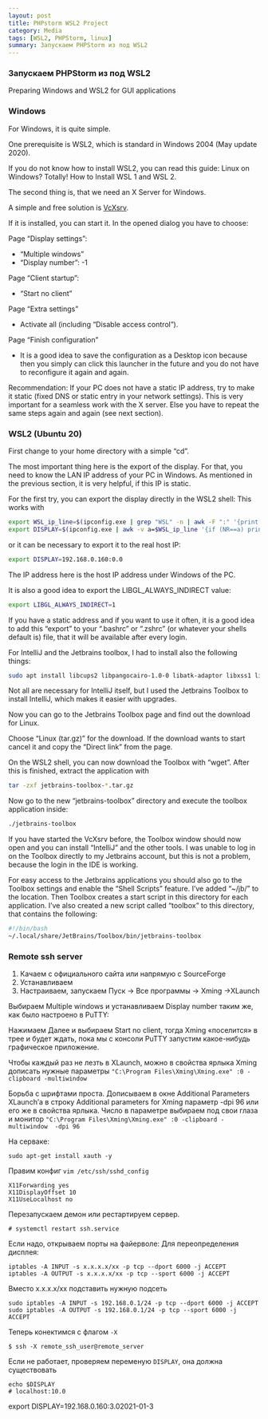```yaml
---
layout: post
title: PHPstorm WSL2 Project
category: Media
tags: [WSL2, PHPStorm, linux]
summary: Запускаем PHPStorm из под WSL2
---
```


### Запускаем PHPStorm из под WSL2

Preparing Windows and WSL2 for GUI applications

### Windows

For Windows, it is quite simple.


One prerequisite is WSL2, which is standard in Windows 2004 (May update 2020).


If you do not know how to install WSL2, you can read this guide: Linux on Windows? Totally! How to Install WSL 1 and WSL 2.


The second thing is, that we need an X Server for Windows.


A simple and free solution is [VcXsrv](https://sourceforge.net/projects/vcxsrv/).


If it is installed, you can start it. In the opened dialog you have to choose:


Page “Display settings”:

- “Multiple windows”
- “Display number”: -1
  
Page “Client startup”:

- “Start no client”

Page “Extra settings”

- Activate all (including “Disable access control”).


Page “Finish configuration”

- It is a good idea to save the configuration as a Desktop icon because then you simply can click this launcher in the future and you do not have to reconfigure it again and again.


Recommendation: If your PC does not have a static IP address, try to make it static (fixed DNS or static entry in your network settings). This is very important for a seamless work with the X server. Else you have to repeat the same steps again and again (see next section).


### WSL2 (Ubuntu 20)
First change to your home directory with a simple “cd”.


The most important thing here is the export of the display. For that, you need to know the LAN IP address of your PC in Windows. As mentioned in the previous section, it is very helpful, if this IP is static.


For the first try, you can export the display directly in the WSL2 shell:
This works with

```bash
export WSL_ip_line=$(ipconfig.exe | grep "WSL" -n | awk -F ":" '{print $1+4}')
export DISPLAY=$(ipconfig.exe | awk -v a=$WSL_ip_line '{if (NR==a) print $NF":0.0"}' | tr -d "\r")
```

or it can be necessary to export it to the real host IP:

```bash
export DISPLAY=192.168.0.160:0.0
```


The IP address here is the host IP address under Windows of the PC.


It is also a good idea to export the LIBGL_ALWAYS_INDIRECT value:


```bash
export LIBGL_ALWAYS_INDIRECT=1
```

If you have a static address and if you want to use it often, it is a good idea to add this “export” to your “.bashrc” or “.zshrc” (or whatever your shells default is) file, that it will be available after every login.


For IntelliJ and the Jetbrains toolbox, I had to install also the following things:


```bash
sudo apt install libcups2 libpangocairo-1.0-0 libatk-adaptor libxss1 libnss3 libxcb-keysyms1 x11-apps libgbm1
```


Not all are necessary for IntelliJ itself, but I used the Jetbrains Toolbox to install IntelliJ, which makes it easier with upgrades.


Now you can go to the Jetbrains Toolbox page and find out the download for Linux.


Choose “Linux (tar.gz)” for the download. If the download wants to start cancel it and copy the “Direct link” from the page.


On the WSL2 shell, you can now download the Toolbox with “wget”. After this is finished, extract the application with

```bash
tar -zxf jetbrains-toolbox-*.tar.gz
```


Now go to the new “jetbrains-toolbox” directory and execute the toolbox application inside:

```bash
./jetbrains-toolbox
```


If you have started the VcXsrv before, the Toolbox window should now open and you can install “IntelliJ” and the other tools. I was unable to log in on the Toolbox directly to my Jetbrains account, but this is not a problem, because the login in the IDE is working.


For easy access to the Jetbrains applications you should also go to the Toolbox settings and enable the “Shell Scripts” feature. I’ve added “~/jb/” to the location. Then Toolbox creates a start script in this directory for each application.
I’ve also created a new script called “toolbox” to this directory, that contains the following:

```bash
#!/bin/bash
~/.local/share/JetBrains/Toolbox/bin/jetbrains-toolbox
```


### Remote ssh server


1. Качаем с официального сайта или напрямую с SourceForge
2. Устанавливаем
3. Настраиваем, запускаем Пуск -> Все программы -> Xming ->XLaunch

Выбираем Multiple windows и устанавливаем Display number таким же, как было настроено в PuTTY:

Нажимаем Далее и выбираем Start no client, тогда Xming «поселится» в трее и будет ждать, пока мы с консоли PuTTY запустим какое-нибудь графическое приложение.

Чтобы каждый раз не лезть в XLaunch, можно в свойства ярлыка Xming дописать нужные параметры `"C:\Program Files\Xming\Xming.exe" :0 -clipboard -multiwindow`


Борьба с шрифтами проста. Дописываем в окне Additional Parameters XLaunch’а в строку Additional parameters for Xming параметр -dpi 96 или его же в свойства ярлыка. Число в параметре выбираем под свои глаза и монитор  `"C:\Program Files\Xming\Xming.exe" :0 -clipboard -multiwindow  -dpi 96`


На серваке:

```
sudo apt-get install xauth -y
```

Правим конфиг `vim /etc/ssh/sshd_config`

```
X11Forwarding yes
X11DisplayOffset 10
X11UseLocalhost no
```


Перезапускаем демон или рестартируем сервер.

```
# systemctl restart ssh.service
```


Если надо, открываем порты на файерволе:
Для переопределения дисплея:

```
iptables -A INPUT -s x.x.x.x/xx -p tcp --dport 6000 -j ACCEPT
iptables -A OUTPUT -s x.x.x.x/xx -p tcp --sport 6000 -j ACCEPT
```


Вместо x.x.x.x/xx подставить нужную подсеть

```
sudo iptables -A INPUT -s 192.168.0.1/24 -p tcp --dport 6000 -j ACCEPT
sudo iptables -A OUTPUT -s 192.168.0.1/24 -p tcp --sport 6000 -j ACCEPT
```


Теперь конектимся c флагом `-X`

```
$ ssh -X remote_ssh_user@remote_server
```


Если не работает, проверяем переменую `DISPLAY`, она должна существовать

```
echo $DISPLAY
# localhost:10.0
```


export DISPLAY=192.168.0.160:3.02021-01-3